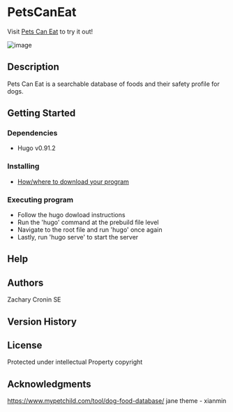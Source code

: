 # PetsCanEat
Visit [Pets Can Eat](https://PetsCanEat.com) to try it out!

![image](https://user-images.githubusercontent.com/74013635/171655298-0ed377b1-24b6-46f4-9b6e-9b0440fdf917.png)


## Description

Pets Can Eat is a searchable database of foods and their safety profile for dogs.

## Getting Started

### Dependencies

* Hugo v0.91.2

### Installing

* [How/where to download your program](https://gohugo.io/)

### Executing program

* Follow the hugo dowload instructions
* Run the 'hugo' command at the prebuild file level
* Navigate to the root file and run 'hugo' once again
* Lastly, run 'hugo serve' to start the server

## Help

## Authors
Zachary Cronin SE

## Version History

## License
Protected under intellectual Property copyright 

## Acknowledgments
https://www.mypetchild.com/tool/dog-food-database/
jane theme - xianmin
